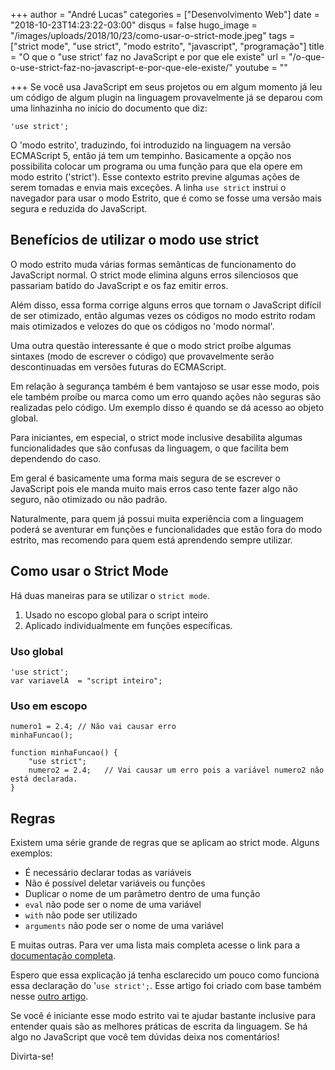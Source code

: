 +++
author = "André Lucas"
categories = ["Desenvolvimento Web"]
date = "2018-10-23T14:23:22-03:00"
disqus = false
hugo_image = "/images/uploads/2018/10/23/como-usar-o-strict-mode.jpeg"
tags = ["strict mode", "use strict", "modo estrito", "javascript", "programação"]
title = "O que o \"use strict' faz no JavaScript e por que ele existe"
url = "/o-que-o-use-strict-faz-no-javascript-e-por-que-ele-existe/"
youtube = ""

+++
Se você usa JavaScript em seus projetos ou em algum momento já leu um código de algum plugin na linguagem provavelmente já se deparou com uma linhazinha no início do documento que diz:

`'use strict';`

O 'modo estrito', traduzindo, foi introduzido na linguagem na versão ECMAScript 5, então já tem um tempinho. Basicamente a opção nos possibilita colocar um programa ou uma função para que ela opere em modo estrito ('strict'). Esse contexto estrito previne algumas ações de serem tomadas e envia mais exceções. A linha `use strict` instrui o navegador para usar o modo Estrito, que é como se fosse uma versão mais segura e reduzida do JavaScript.

## Benefícios de utilizar o modo use strict

O modo estrito muda várias formas semânticas de funcionamento do JavaScript normal. O strict mode elimina alguns erros silenciosos que passariam batido do JavaScript e os faz emitir erros.

Além disso, essa forma corrige alguns erros que tornam o JavaScript difícil de ser otimizado, então algumas vezes os códigos no modo estrito rodam mais otimizados e velozes do que os códigos no 'modo normal'.

Uma outra questão interessante é que o modo strict proíbe algumas sintaxes (modo de escrever o código) que provavelmente serão descontinuadas em versões futuras do ECMAScript.

Em relação à segurança também é bem vantajoso se usar esse modo, pois ele também proíbe ou marca como um erro quando ações não seguras são realizadas pelo código. Um exemplo disso é quando se dá acesso ao objeto global.

Para iniciantes, em especial, o strict mode inclusive desabilita algumas funcionalidades que são confusas da linguagem, o que facilita bem dependendo do caso.

Em geral é basicamente uma forma mais segura de se escrever o JavaScript pois ele manda muito mais erros caso tente fazer algo não seguro, não otimizado ou não padrão.

Naturalmente, para quem já possui muita experiência com a linguagem poderá se aventurar em funções e funcionalidades que estão fora do modo estrito, mas recomendo para quem está aprendendo sempre utilizar.

## Como usar o Strict Mode

Há duas maneiras para se utilizar o `strict mode`.

1. Usado no escopo global para o script inteiro
2. Aplicado individualmente em funções específicas.

### Uso global
```
'use strict';
var variavelA  = "script inteiro";
```
### Uso em escopo
```
numero1 = 2.4; // Não vai causar erro
minhaFuncao();

function minhaFuncao() {
    "use strict";
    numero2 = 2.4;   // Vai causar um erro pois a variável numero2 não está declarada.
}
```
## Regras

Existem uma série grande de regras que se aplicam ao strict mode. Alguns exemplos:

* É necessário declarar todas as variáveis
* Não é possível deletar variáveis ou funções
* Duplicar o nome de um parâmetro dentro de uma função
* `eval` não pode ser o nome de uma variável
* `with` não pode ser utilizado
* `arguments` não pode ser o nome de uma variável

E muitas outras. Para ver uma lista mais completa acesse o link para a [documentação completa](https://www.w3schools.com/js/js_strict.asp).

Espero que essa explicação já tenha esclarecido um pouco como funciona essa declaração do '`use strict';`. Esse artigo foi criado com base também nesse [outro artigo](https://www.geeksforgeeks.org/strict-mode-javascript/).

Se você é iniciante esse modo estrito vai te ajudar bastante inclusive para entender quais são as melhores práticas de escrita da linguagem. Se há algo no JavaScript que você tem dúvidas deixa nos comentários!

Divirta-se!